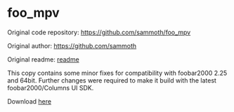 # foo_mpv

Original code repository: https://github.com/sammoth/foo_mpv

Original author: https://github.com/sammoth

Original readme: [readme](ORIGINAL-README.md)

This copy contains some minor fixes for compatibility with foobar2000 2.25
and 64bit. Further changes were required to make it build with the latest
foobar2000/Columns UI SDK.

Download [here](https://github.com/marc2k3/foo_mpv/releases)
